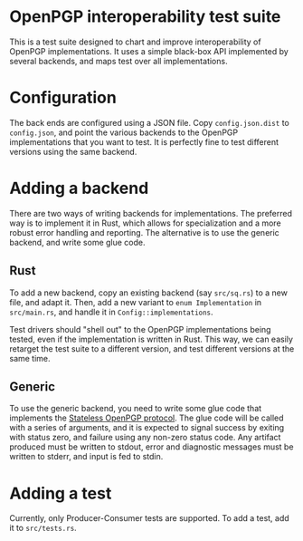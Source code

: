 # OpenPGP interoperability test suite

This is a test suite designed to chart and improve interoperability of
OpenPGP implementations.  It uses a simple black-box API implemented
by several backends, and maps test over all implementations.

# Configuration

The back ends are configured using a JSON file.  Copy
`config.json.dist` to `config.json`, and point the various backends to
the OpenPGP implementations that you want to test.  It is perfectly
fine to test different versions using the same backend.

# Adding a backend

There are two ways of writing backends for implementations.  The
preferred way is to implement it in Rust, which allows for
specialization and a more robust error handling and reporting.  The
alternative is to use the generic backend, and write some glue code.

## Rust

To add a new backend, copy an existing backend (say `src/sq.rs`) to a
new file, and adapt it.  Then, add a new variant to `enum
Implementation` in `src/main.rs`, and handle it in
`Config::implementations`.

Test drivers should "shell out" to the OpenPGP implementations being
tested, even if the implementation is written in Rust.  This way, we
can easily retarget the test suite to a different version, and test
different versions at the same time.

## Generic

To use the generic backend, you need to write some glue code that
implements the [Stateless OpenPGP
protocol](https://tools.ietf.org/html/draft-dkg-openpgp-stateless-cli).
The glue code will be called with a series of arguments, and it is
expected to signal success by exiting with status zero, and failure
using any non-zero status code.  Any artifact produced must be written
to stdout, error and diagnostic messages must be written to stderr,
and input is fed to stdin.

# Adding a test

Currently, only Producer-Consumer tests are supported.  To add a test,
add it to `src/tests.rs`.
